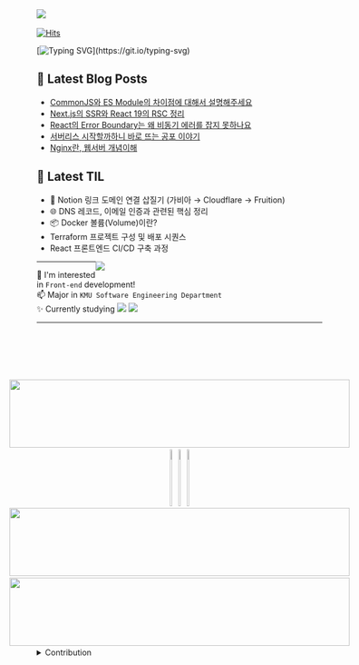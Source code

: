 <img src="https://github.com/user-attachments/assets/82c3ded6-3142-4536-b2c0-8fc79578e4d8" width="50" />

[![Hits](https://hits.sh/github.com/softourr.svg?view=total&label=views&color=B9D5FF&labelColor=585858&logo=slug)](https://hits.sh/github.com/softourr/)

[![Typing SVG](https://readme-typing-svg.demolab.com?font=Tiny5&size=25&pause=1000&color=eeeeee&width=400&height=30&lines=Hello%2C+World!)](https://git.io/typing-svg)


## 📩 Latest Blog Posts
<!-- BLOG-POST-LIST:START -->
- [CommonJS와 ES Module의 차이점에 대해서 설명해주세요](https://softourr.vercel.app/posts/javascript/commonjs%EC%99%80-es-module%EC%9D%98-%EC%B0%A8%EC%9D%B4%EC%A0%90%EC%97%90-%EB%8C%80%ED%95%B4%EC%84%9C-%EC%84%A4%EB%AA%85%ED%95%B4%EC%A3%BC%EC%84%B8%EC%9A%94/)
- [Next.js의 SSR와 React 19의 RSC 정리](https://softourr.vercel.app/posts/next/nextjs%EC%9D%98-ssr%EC%99%80-react-19%EC%9D%98-rsc-%EC%A0%95%EB%A6%AC/)
- [React의 Error Boundary는 왜 비동기 에러를 잡지 못하나요](https://softourr.vercel.app/posts/react/react%EC%9D%98-error-boundary%EB%8A%94-%EC%99%9C-%EB%B9%84%EB%8F%99%EA%B8%B0-%EC%97%90%EB%9F%AC%EB%A5%BC-%EC%9E%A1%EC%A7%80-%EB%AA%BB%ED%95%98%EB%82%98%EC%9A%94/)
- [서버리스 시작할까하니 바로 뜨는 공포 이야기](https://softourr.vercel.app/posts/blogging/%EC%84%9C%EB%B2%84%EB%A6%AC%EC%8A%A4-%EC%8B%9C%EC%9E%91%ED%95%A0%EA%B9%8C%ED%95%98%EB%8B%88-%EB%B0%94%EB%A1%9C-%EB%9C%A8%EB%8A%94-%EA%B3%B5%ED%8F%AC-%EC%9D%B4%EC%95%BC%EA%B8%B0/)
- [Nginx란, 웹서버 개념이해](https://softourr.vercel.app/posts/feq/nginx%EB%9E%80-%EC%9B%B9%EC%84%9C%EB%B2%84-%EA%B0%9C%EB%85%90%EC%9D%B4%ED%95%B4/)
<!-- BLOG-POST-LIST:END -->


## 🌿 Latest TIL

<!-- TIL-POST-LIST:START -->
- 🍋 Notion 링크 도메인 연결 삽질기 (가비아 → Cloudflare → Fruition)
- 🌐 DNS 레코드, 이메일 인증과 관련된 핵심 정리
- 📦 Docker 볼륨(Volume)이란?
- Terraform 프로젝트 구성 및 배포 시퀀스
- React 프론트엔드 CI/CD 구축 과정
<!-- TIL-POST-LIST:END -->


<a href="#"><img align="right" src="https://github.com/user-attachments/assets/5fe9da4d-db68-45c9-8b9c-1f7962296015" width="400" /></a>

---
🌱 I'm interested in `Front-end` development!  
📫 Major in `KMU Software Engineering Department`  
✨ Currently studying 
<img src="https://img.shields.io/badge/Next.js-66CCFF?style=social&logo=Next.js&logoColor=#000000">
<img src="https://img.shields.io/badge/Typescript-66CCFF?style=social&logo=Typescript&logoColor=#3178C6">


---
<div align="center" style="margin-top:100px;">
</div>

<!------------------>

  <div align="center" style="display: flex; flex-direction: column; align-items: center; justify-content: center;">
    <a href="https://github.com/devxb/gitanimals">
    <img
      src="https://render.gitanimals.org/lines/softourr?pet-id=724114103837756727"
      width="600"
      height="120"
    />
  </a>
  <a href="https://github.com/devxb/gitanimals">
    <img src="https://render.gitanimals.org/lines/softourr?pet-id=692455892450415851" width="25%" height="100"/><img src="https://render.gitanimals.org/lines/softourr?pet-id=715224855775401162" width="25%" height="100"/><img src="https://render.gitanimals.org/lines/softourr?pet-id=718032174628331417" width="25%" height="100"/>
</a>
<a href="https://github.com/devxb/gitanimals">
    <img
      src="https://render.gitanimals.org/lines/softourr?pet-id=706488204110722005"
      width="600"
      height="120"
    />
   <img
      src="https://render.gitanimals.org/lines/softourr?pet-id=621253017400746038"
      width="600"
      height="120"
    />
  </a>
</div>

<details>
  <summary>Contribution</summary>
  
<img align="center" src="./profile-3d-contrib/profile-night-rainbow.svg" alt="Profile Green Animate" style="margin-top: 20px;" >

</details>
</div>

